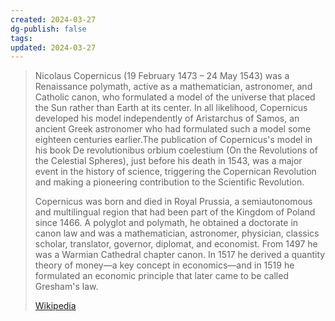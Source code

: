```yaml
---
created: 2024-03-27
dg-publish: false
tags: 
updated: 2024-03-27
---
```

> Nicolaus Copernicus (19 February 1473 – 24 May 1543) was a Renaissance polymath, active as a mathematician, astronomer, and Catholic canon, who formulated a model of the universe that placed the Sun rather than Earth at its center. In all likelihood, Copernicus developed his model independently of Aristarchus of Samos, an ancient Greek astronomer who had formulated such a model some eighteen centuries earlier.The publication of Copernicus's model in his book De revolutionibus orbium coelestium (On the Revolutions of the Celestial Spheres), just before his death in 1543, was a major event in the history of science, triggering the Copernican Revolution and making a pioneering contribution to the Scientific Revolution.
> 
> Copernicus was born and died in Royal Prussia, a semiautonomous and multilingual region that had been part of the Kingdom of Poland since 1466. A polyglot and polymath, he obtained a doctorate in canon law and was a mathematician, astronomer, physician, classics scholar, translator, governor, diplomat, and economist. From 1497 he was a Warmian Cathedral chapter canon. In 1517 he derived a quantity theory of money—a key concept in economics—and in 1519 he formulated an economic principle that later came to be called Gresham's law.
>
> [Wikipedia](https://en.wikipedia.org/wiki/Nicolaus%20Copernicus)

